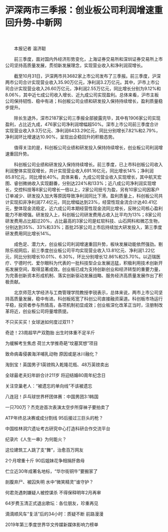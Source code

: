# 沪深两市三季报：创业板公司利润增速重回升势-中新网

　　

　　本报记者 温济聪

　　前三季度，面对国内外经济形势变化，上海证券交易所和深圳证券交易所上市公司坚持高质量发展，贯彻新发展理念，实现营业收入和净利润双增长。

　　截至10月31日，沪深两市共3682家上市公司发布了三季报。前三季度，沪深两市公司合计实现营业收入35.90万亿元，净利润3.2万亿元。其中，沪市上市公司合计实现营业收入26.60万亿元，净利润2.55万亿元，同比增长分别为9.12%和8.06%，其中近七成公司收入增长、近九成公司实现盈利。总体来看，沪市主板公司保持韧性、稳中有进；科创板公司业绩和研发投入保持持续增长，盈利质量稳步提升。

　　除长生退外，深市2187家公司三季报全部披露完毕，其中有1906家公司实现盈利，占比近九成，476家公司净利润增幅超50%。深市上市公司前三季度合计实现营业收入9.3万亿元、净利润6433.29亿元，同比分别增长7.82%和2.79%，净利润环比增速达10.90%，呈现出企稳回升的积极态势。

　　值得关注的是，科创板公司业绩和研发投入保持持续增长，创业板公司利润增速重回升势。

　　科创板公司业绩和研发投入保持持续增长。前三季度，已上市科创板公司收入利润整体实现双增长，共计实现营业收入691.16亿元，同比增长14%；净利润85.81亿元，同比增长40%。具体来看，九成公司营业收入实现增长，其中航天宏图、睿创微纳收入实现翻番，分别达224%和133%；近八成公司净利润实现增长，交控科技等8家公司增长一倍以上，2家公司扭亏为盈，另有10家公司因客户订单减少、研发投入加大等原因导致净利润同比下滑。盈利质量上，科创板公司共计实现扣非净利润77.4亿元，同比增幅达到23%，经营性现金流合计达40.41亿元，整体现金流稳定，近六成公司本期经营性现金流同比增长，反映公司核心盈利能力不断增强。研发投入上，科创板公司研发费用占收入比平均为13%；8家公司研发费用占比超过20%，占比最高的3家公司是虹软科技、山石网科和微芯生物，分别达到35%、33%和33%；首批25家公司上市后持续加大研发投入，第三季度研发费用同比增长14%。

　　成色足、潜力大，创业板公司利润增速重回升势，板块发展动能依然强劲。剔除乐视网后，前三季度创业板公司平均实现营业收入13.81亿元、净利润1.22亿元，同比分别增长10.01%、6.30%，环比分别增长12.86%和25.70%。以迈瑞医疗、宁德时代、爱尔眼科为代表的一批科技型企业发展迅猛，积极利用技术创新开拓发展空间，取得显著成效。创业板已成为支持创新创业和经济转型的重要力量，为完善创新资本形成机制、落实创新驱动发展战略、服务经济高质量发展作出了积极贡献。

　　北京师范大学经济与工商管理学院教授李锐表示，总体来说，两市上市公司坚持高质量发展，稳中有进。科创板拓宽了科创公司直接融资渠道。科创板市场运行平稳，投资者参与热情高，各项机制初显成效；创业板深化改革正当时，注册制改革将近，创业板公司将量增质提。

不只买买买！女球迷如何度过双11？

奇迹！23周超早产双胞胎 出生时体重不足半斤

为缓解考生焦虑 荷兰大学推奇葩“坟墓冥想”项目

致命病毒侵袭海洋哺乳动物 原因或是冰川融化？

淘到宝！英国男子1英镑购入乾隆花瓶、48万英镑卖出

全球最老夫妇年龄合计211岁 将迎结婚80周年纪念日

关注空巢老人：“被遗忘的单向线”不该被遗忘

八连冠！乒乓球世界杯团体赛：中国男团3:1韩国

一只700万？杰克逊首次表演太空步所穿袜子要拍卖了

ATP年终总决赛或成分割线 95后接过三巨头的枪？

中国桂林洞穴遗址考古研究中心打造科研合作交流平台

纪录片《人生一串》为何能火？ 

这位建筑工人跳了支“舞”，治愈百万网友

2个月增重十斤 90后姐妹花争相捐肝救母

伫立近30年成著名地标，“华尔街铜牛”要搬家了

剖腹弃尸、被囚失明 水中“微笑精灵”谁守护？

何君尧遇刺嫌疑人被控谋杀 不得保释明年2月再审

64岁费玉清正式退出歌坛：各位朋友，珍重再见

滴滴顺风车“复活”后的34小时：质疑不断 前路漫漫

2019年第三季度世界华文传媒新媒体影响力榜单
